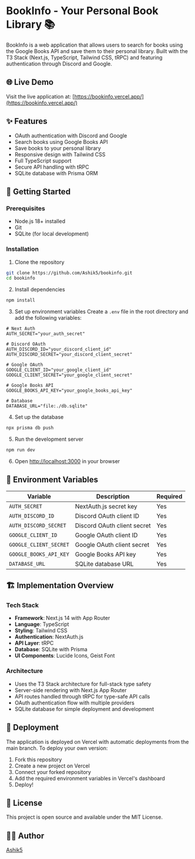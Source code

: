 # BookInfo - Your Personal Book Library 📚

BookInfo is a web application that allows users to search for books using the Google Books API and save them to their personal library. Built with the T3 Stack (Next.js, TypeScript, Tailwind CSS, tRPC) and featuring authentication through Discord and Google.

## 🌐 Live Demo

Visit the live application at: [https://bookinfo.vercel.app/](https://bookinfo.vercel.app/)

## ✨ Features

- OAuth authentication with Discord and Google
- Search books using Google Books API
- Save books to your personal library
- Responsive design with Tailwind CSS
- Full TypeScript support
- Secure API handling with tRPC
- SQLite database with Prisma ORM

## 🚀 Getting Started

### Prerequisites

- Node.js 18+ installed
- Git
- SQLite (for local development)

### Installation

1. Clone the repository
```bash
git clone https://github.com/Ashik5/bookinfo.git
cd bookinfo
```

2. Install dependencies
```bash
npm install
```

3. Set up environment variables
Create a `.env` file in the root directory and add the following variables:

```env
# Next Auth
AUTH_SECRET="your_auth_secret"

# Discord OAuth
AUTH_DISCORD_ID="your_discord_client_id"
AUTH_DISCORD_SECRET="your_discord_client_secret"

# Google OAuth
GOOGLE_CLIENT_ID="your_google_client_id"
GOOGLE_CLIENT_SECRET="your_google_client_secret"

# Google Books API
GOOGLE_BOOKS_API_KEY="your_google_books_api_key"

# Database
DATABASE_URL="file:./db.sqlite"
```

4. Set up the database
```bash
npx prisma db push
```

5. Run the development server
```bash
npm run dev
```

6. Open [http://localhost:3000](http://localhost:3000) in your browser

## 🔐 Environment Variables

| Variable | Description | Required |
|----------|-------------|----------|
| `AUTH_SECRET` | NextAuth.js secret key | Yes |
| `AUTH_DISCORD_ID` | Discord OAuth client ID | Yes |
| `AUTH_DISCORD_SECRET` | Discord OAuth client secret | Yes |
| `GOOGLE_CLIENT_ID` | Google OAuth client ID | Yes |
| `GOOGLE_CLIENT_SECRET` | Google OAuth client secret | Yes |
| `GOOGLE_BOOKS_API_KEY` | Google Books API key | Yes |
| `DATABASE_URL` | SQLite database URL | Yes |

## 🏗️ Implementation Overview

### Tech Stack
- **Framework**: Next.js 14 with App Router
- **Language**: TypeScript
- **Styling**: Tailwind CSS
- **Authentication**: NextAuth.js
- **API Layer**: tRPC
- **Database**: SQLite with Prisma
- **UI Components**: Lucide Icons, Geist Font

### Architecture
- Uses the T3 Stack architecture for full-stack type safety
- Server-side rendering with Next.js App Router
- API routes handled through tRPC for type-safe API calls
- OAuth authentication flow with multiple providers
- SQLite database for simple deployment and development

## 🚀 Deployment

The application is deployed on Vercel with automatic deployments from the main branch. To deploy your own version:

1. Fork this repository
2. Create a new project on Vercel
3. Connect your forked repository
4. Add the required environment variables in Vercel's dashboard
5. Deploy!

## 📝 License

This project is open source and available under the MIT License.

## 👨‍💻 Author

[Ashik5](https://github.com/Ashik5)
